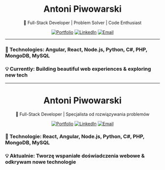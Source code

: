 <div align="center">
  <h1>Antoni Piwowarski</h1>
  <p>🚀 Full-Stack Developer | Problem Solver | Code Enthusiast</p>
  
  [![Portfolio](https://img.shields.io/badge/Portfolio-zanvis.github.io-9cf)](https://zanvis.github.io)
  [![LinkedIn](https://img.shields.io/badge/LinkedIn-Antoni_Piwowarski-0A66C2)](https://www.linkedin.com/in/antoni-piwowarski-09767530a/)
  [![Email](https://img.shields.io/badge/Email-aapiwowarski@gmail.com-red)](mailto:aapiwowarski@gmail.com)
</div>

---

### **🔧 Technologies:** Angular, React, Node.js, Python, C#, PHP, MongoDB, MySQL

### **💡 Currently:** Building beautiful web experiences & exploring new tech

---

<div align="center">
  <h1>Antoni Piwowarski</h1>
  <p>🚀 Full-Stack Developer | Specjalista od rozwiązywania problemów</p>
  
  [![Portfolio](https://img.shields.io/badge/Portfolio-zanvis.github.io-9cf)](https://zanvis.github.io)
  [![LinkedIn](https://img.shields.io/badge/LinkedIn-Antoni_Piwowarski-0A66C2)](https://www.linkedin.com/in/antoni-piwowarski-09767530a/)
  [![Email](https://img.shields.io/badge/Email-aapiwowarski@gmail.com-red)](mailto:aapiwowarski@gmail.com)
</div>

### **🔧 Technologie:** React, Angular, Node.js, Python, C#, PHP, MongoDB, MySQL

### **💡 Aktualnie:** Tworzę wspaniałe doświadczenia webowe & odkrywam nowe technologie
